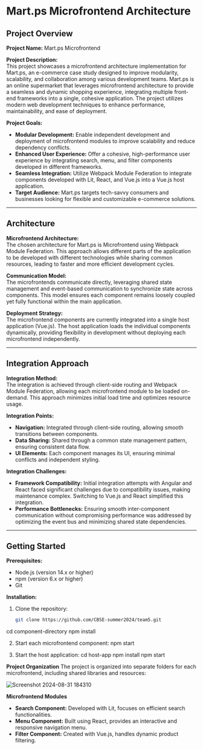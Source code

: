 # Mart.ps Microfrontend Architecture

## Project Overview

**Project Name:** Mart.ps Microfrontend 

**Project Description:**  
This project showcases a microfrontend architecture implementation for Mart.ps, an e-commerce case study designed to improve modularity, scalability, and collaboration among various development teams. Mart.ps is an online supermarket that leverages microfrontend architecture to provide a seamless and dynamic shopping experience, integrating multiple front-end frameworks into a single, cohesive application. The project utilizes modern web development techniques to enhance performance, maintainability, and ease of deployment.

**Project Goals:**  
- **Modular Development:** Enable independent development and deployment of microfrontend modules to improve scalability and reduce dependency conflicts.
- **Enhanced User Experience:** Offer a cohesive, high-performance user experience by integrating search, menu, and filter components developed in different frameworks.
- **Seamless Integration:** Utilize Webpack Module Federation to integrate components developed with Lit, React, and Vue.js into a Vue.js host application.
- **Target Audience:** Mart.ps targets tech-savvy consumers and businesses looking for flexible and customizable e-commerce solutions.

---

## Architecture

**Microfrontend Architecture:**  
The chosen architecture for Mart.ps is Microfrontend using Webpack Module Federation. This approach allows different parts of the application to be developed with different technologies while sharing common resources, leading to faster and more efficient development cycles.

**Communication Model:**  
The microfrontends communicate directly, leveraging shared state management and event-based communication to synchronize state across components. This model ensures each component remains loosely coupled yet fully functional within the main application.

**Deployment Strategy:**  
The microfrontend components are currently integrated into a single host application (Vue.js). The host application loads the individual components dynamically, providing flexibility in development without deploying each microfrontend independently.

---

## Integration Approach

**Integration Method:**  
The integration is achieved through client-side routing and Webpack Module Federation, allowing each microfrontend module to be loaded on-demand. This approach minimizes initial load time and optimizes resource usage.

**Integration Points:**  
- **Navigation:** Integrated through client-side routing, allowing smooth transitions between components.
- **Data Sharing:** Shared through a common state management pattern, ensuring consistent data flow.
- **UI Elements:** Each component manages its UI, ensuring minimal conflicts and independent styling.

**Integration Challenges:**  
- **Framework Compatibility:** Initial integration attempts with Angular and React faced significant challenges due to compatibility issues, making maintenance complex. Switching to Vue.js and React simplified this integration.
- **Performance Bottlenecks:** Ensuring smooth inter-component communication without compromising performance was addressed by optimizing the event bus and minimizing shared state dependencies.

---

## Getting Started

**Prerequisites:**  
- Node.js (version 14.x or higher)  
- npm (version 6.x or higher)  
- Git  

**Installation:**
1. Clone the repository:  
   ```bash
   git clone https://github.com/CBSE-summer2024/team5.git
cd component-directory
   npm install

2. Start each microfrontend component:
    npm start

3. Start the host application:
  cd host-app
  npm install
  npm start

**Project Organization**
The project is organized into separate folders for each microfrontend, including shared libraries and resources:
 
![Screenshot 2024-08-31 184310](https://github.com/user-attachments/assets/e1d6a5ca-02b6-478f-9090-4f89d62ff8b8)

**Microfrontend Modules**
- **Search Component:** Developed with Lit, focuses on efficient search functionalities.
- **Menu Component:** Built using React, provides an interactive and responsive navigation menu.
- **Filter Component:** Created with Vue.js, handles dynamic product filtering.

